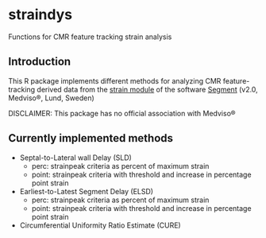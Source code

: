 # straindys
Functions for CMR feature tracking strain analysis

## Introduction
This R package implements different methods for analyzing CMR feature-tracking derived data from the [strain module](http://medviso.com/products/strain/) of the software [Segment](http://www.medviso.com) (v2.0, Medviso&reg;, Lund, Sweden)

DISCLAIMER: This package has no official association with Medviso&reg;
## Currently implemented methods

- Septal-to-Lateral wall Delay (SLD)
    - perc: strainpeak criteria as percent of maximum strain
    - point: strainpeak criteria with threshold and increase in percentage point strain
- Earliest-to-Latest Segment Delay (ELSD)
    - perc: strainpeak criteria as percent of maximum strain
    - point: strainpeak criteria with threshold and increase in percentage point strain
- Circumferential Uniformity Ratio Estimate (CURE)
